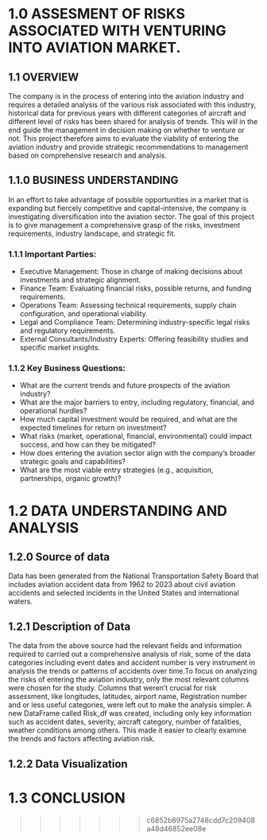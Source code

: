 # 1.0 ASSESMENT OF RISKS ASSOCIATED WITH VENTURING INTO AVIATION MARKET.
## 1.1 OVERVIEW
The company is in the process of entering into the aviation industry and requires a detailed analysis of the various risk associated with this industry, historical data for previous years with different categories of aircraft and different level of risks has been shared for analysis of trends. This will in the end guide the management in decision making on whether to venture or not.
This project therefore aims to evaluate the viability of entering the aviation industry and provide strategic recommendations to management based on comprehensive research and analysis.
## 1.1.0 BUSINESS UNDERSTANDING
In an effort to take advantage of possible opportunities in a market that is expanding but fiercely competitive and capital-intensive, the company is investigating diversification into the aviation sector. The goal of this project is to give management a comprehensive grasp of the risks, investment requirements, industry landscape, and strategic fit.
### 1.1.1 Important Parties:
* Executive Management: Those in charge of making decisions about investments and strategic alignment.
* Finance Team: Evaluating financial risks, possible returns, and funding requirements.
* Operations Team: Assessing technical requirements, supply chain configuration, and operational viability.
* Legal and Compliance Team: Determining industry-specific legal risks and regulatory requirements.
* External Consultants/Industry Experts: Offering feasibility studies and specific market insights.
### 1.1.2 Key Business Questions:
* What are the current trends and future prospects of the aviation industry?
* What are the major barriers to entry, including regulatory, financial, and operational hurdles?
* How much capital investment would be required, and what are the expected timelines for return on investment?
* What risks (market, operational, financial, environmental) could impact success, and how can they be mitigated?
* How does entering the aviation sector align with the company’s broader strategic goals and capabilities?
* What are the most viable entry strategies (e.g., acquisition, partnerships, organic growth)?
# 1.2 DATA UNDERSTANDING AND ANALYSIS
## 1.2.0 Source of data
Data has been generated from the National Transportation Safety Board that includes aviation accident data from 1962 to 2023 about civil aviation accidents and selected incidents in the United States and international waters.
## 1.2.1 Description of Data
The data from the above source had the relevant fields and information required to carried out a comprehensive analysis of risk, some of the data categories including event dates and accident number is very instrument in analysis the trends or patterns of accidents over time.To focus on analyzing the risks of entering the aviation industry, only the most relevant columns were chosen for the study. Columns that weren’t crucial for risk assessment, like longitudes, latitudes, airport name, Registration number and or less useful categories, were left out to make the analysis simpler. A new DataFrame called Risk_df was created, including only key information such as accident dates, severity, aircraft category, number of fatalities, weather conditions among others. This made it easier to clearly examine the trends and factors affecting aviation risk.
## 1.2.2 Data Visualization
# 1.3 CONCLUSION




>>>>>>> c6852b8975a2748cdd7c209408a48d46852ee08e


